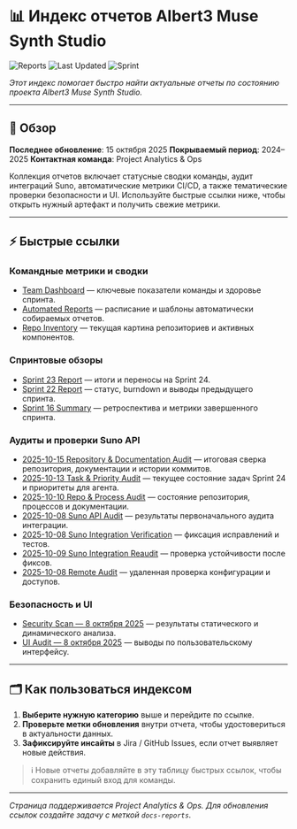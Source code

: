 # 📊 Индекс отчетов Albert3 Muse Synth Studio

![Reports](https://img.shields.io/badge/Reports-Hub-blue)
![Last Updated](https://img.shields.io/badge/Last%20Updated-October%2015%2C%202025-green)
![Sprint](https://img.shields.io/badge/Sprint-24%20Closed-blue)

*Этот индекс помогает быстро найти актуальные отчеты по состоянию проекта Albert3 Muse Synth Studio.*

---

## 🧭 Обзор

**Последнее обновление**: 15 октября 2025
**Покрываемый период**: 2024–2025
**Контактная команда**: Project Analytics & Ops

Коллекция отчетов включает статусные сводки команды, аудит интеграций Suno, автоматические метрики CI/CD, а также тематические проверки безопасности и UI. Используйте быстрые ссылки ниже, чтобы открыть нужный артефакт и получить свежие метрики.

---

## ⚡ Быстрые ссылки

### Командные метрики и сводки
- [Team Dashboard](team-dashboard.md) — ключевые показатели команды и здоровье спринта.
- [Automated Reports](automated-reports.md) — расписание и шаблоны автоматически собираемых отчетов.
- [Repo Inventory](repo-inventory.md) — текущая картина репозиториев и активных компонентов.

### Спринтовые обзоры
- [Sprint 23 Report](sprint-23-report.md) — итоги и переносы на Sprint 24.
- [Sprint 22 Report](sprint-22-report.md) — статус, burndown и выводы предыдущего спринта.
- [Sprint 16 Summary](sprint-16-summary.md) — ретроспектива и метрики завершенного спринта.

### Аудиты и проверки Suno API
- [2025-10-15 Repository & Documentation Audit](2025-10-15-repo-audit.md) — итоговая сверка репозитория, документации и истории коммитов.
- [2025-10-13 Task & Priority Audit](2025-10-13-ai-audit.md) — текущее состояние задач Sprint 24 и приоритеты для агента.
- [2025-10-10 Repo & Process Audit](2025-10-10-repo-audit.md) — состояние репозитория, процессов и документации.
- [2025-10-08 Suno API Audit](2025-10-08-suno-audit.md) — результаты первоначального аудита интеграции.
- [2025-10-08 Suno Integration Verification](2025-10-08-suno-integration-verification.md) — фиксация исправлений и тестов.
- [2025-10-09 Suno Integration Reaudit](2025-10-09-suno-integration-reaudit.md) — проверка устойчивости после фиксов.
- [2025-10-08 Remote Audit](2025-10-08-remote-audit.md) — удаленная проверка конфигурации и доступов.

### Безопасность и UI
- [Security Scan — 8 октября 2025](security-scan-2025-10-08.md) — результаты статического и динамического анализа.
- [UI Audit — 8 октября 2025](ui-audit-2025-10-08.md) — выводы по пользовательскому интерфейсу.

---

## 🗂️ Как пользоваться индексом

1. **Выберите нужную категорию** выше и перейдите по ссылке.
2. **Проверьте метки обновления** внутри отчета, чтобы удостовериться в актуальности данных.
3. **Зафиксируйте инсайты** в Jira / GitHub Issues, если отчет выявляет новые действия.

> ℹ️ Новые отчеты добавляйте в эту таблицу быстрых ссылок, чтобы сохранить единый вход для команды.

---

*Страница поддерживается Project Analytics & Ops. Для обновления ссылок создайте задачу с меткой `docs-reports`.*
